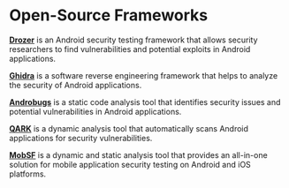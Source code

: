 # Open-Source Frameworks

**[Drozer](https://labs.withsecure.com/content/dam/labs/docs/mwri-drozer-user-guide-2015-03-23.pdf)** is an Android security testing framework that allows security researchers to find
vulnerabilities and potential exploits in Android applications.

**[Ghidra](https://ghidra-sre.org/)** is a software reverse engineering framework that helps to analyze the security of
Android applications.

**[Androbugs](https://github.com/AndroBugs/AndroBugs_Framework)** is a static code analysis tool that identifies security issues and potential
vulnerabilities in Android applications.

**[QARK](https://github.com/linkedin/qark)** is a dynamic analysis tool that automatically scans Android applications for security
vulnerabilities.

**[MobSF](https://mobsf.github.io/Mobile-Security-Framework-MobSF/)** is a dynamic and static analysis tool that provides an all-in-one solution for mobile
application security testing on Android and iOS platforms.